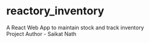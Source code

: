 # reactory_inventory
A React Web App to maintain stock and track inventory
<br/>
Project Author - Saikat Nath
